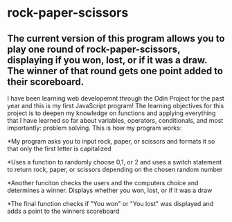 # rock-paper-scissors

## The current version of this program allows you to play one round of rock-paper-scissors, displaying if you won, lost, or if it was a draw. The winner of that round gets one point added to their scoreboard. 


I have been learning web developemnt through the Odin Project for the past year and this is my first JavaScript program! The learning objectives for this project is to deepen my knowledge on functions and applying everything that I have learned so far about variables, operators, conditionals, and most importantly: problem solving. This is how my program works:

*My program asks you to input rock, paper, or scissors and formats it so that only the first letter is capitalized


*Uses a function to randomly choose 0,1, or 2 and uses a switch statement to return rock, paper, or scissors depending on the chosen random number


*Another funciton checks the users and the computers choice and determines a winner. Displays whether you won, lost, or if it was a draw


*The final function checks if "You won" or "You lost" was displayed and adds a point to the winners scoreboard





